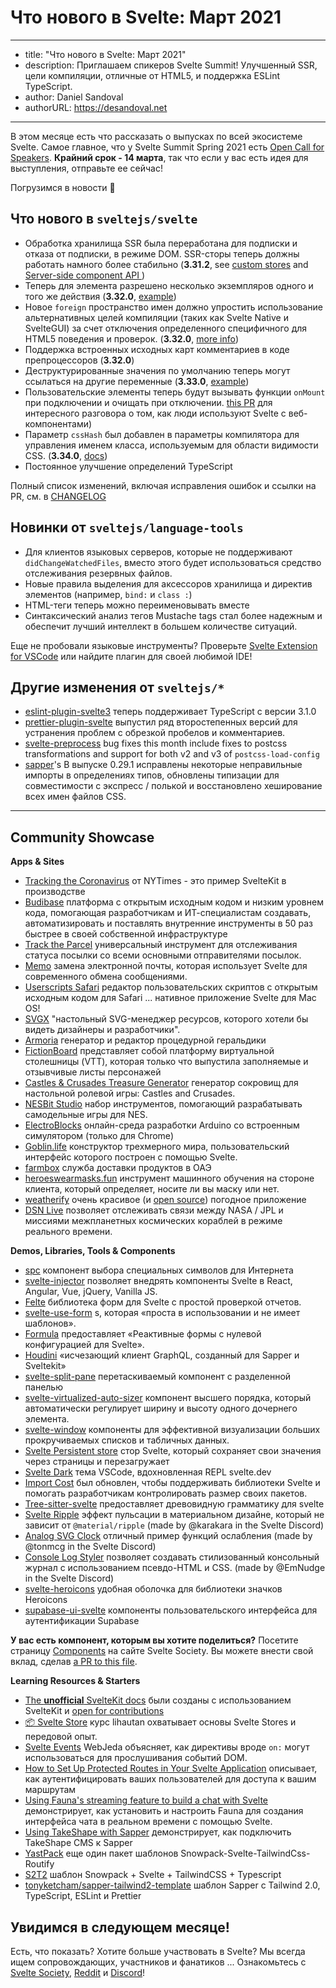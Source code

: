 # Что нового в Svelte: Март 2021

---
- title: "Что нового в Svelte: Март 2021"
- description: Приглашаем спикеров Svelte Summit! Улучшенный SSR, цели компиляции, отличные от HTML5, и поддержка ESLint TypeScript.
- author: Daniel Sandoval
- authorURL: https://desandoval.net
---

В этом месяце есть что рассказать о выпусках по всей экосистеме Svelte. Самое главное, что у Svelte Summit Spring 2021 есть [Open Call for Speakers](https://sessionize.com/svelte-summit-spring-2021). **Крайний срок - 14 марта**, так что если у вас есть идея для выступления, отправьте ее сейчас!

Погрузимся в новости 🐬

## Что нового в `sveltejs/svelte`
* Обработка хранилища SSR была переработана для подписки и отказа от подписки, в режиме DOM. SSR-сторы теперь должны работать намного более стабильно (**3.31.2**, see [custom stores](https://svelte.dev/examples/custom-stores) and [Server-side component API ](https://svelte.dev/docs#run-time-server-side-component-api))
* Теперь для элемента разрешено несколько экземпляров одного и того же действия (**3.32.0**, [example](https://svelte.dev/repl/01a14375951749dab9579cb6860eccde?version=3.32.0))
* Новое `foreign` пространство имен должно упростить использование альтернативных целей компиляции (таких как Svelte Native и SvelteGUI) за счет отключения определенного специфичного для HTML5 поведения и проверок. (**3.32.0**, [more info](https://github.com/sveltejs/svelte/pull/5652))
* Поддержка встроенных исходных карт комментариев в коде препроцессоров (**3.32.0**)
* Деструктурированные значения по умолчанию теперь могут ссылаться на другие переменные (**3.33.0**, [example](https://svelte.dev/repl/0ee7227e1b45465b9b47d7a5ae2d1252?version=3.33.0))
* Пользовательские элементы теперь будут вызывать функции `onMount` при подключении и очищать при отключении. [this PR](https://github.com/sveltejs/svelte/pull/4522) для интересного разговора о том, как люди используют Svelte с веб-компонентами)
* Параметр `cssHash` был добавлен в параметры компилятора для управления именем класса, используемым для области видимости CSS. (**3.34.0**, [docs](https://svelte.dev/docs#compile-time-svelte-compile))
* Постоянное улучшение определений TypeScript

Полный список изменений, включая исправления ошибок и ссылки на PR, см. в [CHANGELOG](https://github.com/sveltejs/svelte/blob/master/CHANGELOG.md)


## Новинки от `sveltejs/language-tools`

- Для клиентов языковых серверов, которые не поддерживают `didChangeWatchedFiles`, вместо этого будет использоваться средство отслеживания резервных файлов.
- Новые правила выделения для аксессоров хранилища и директив элементов (например, `bind:` и `class :`)
- HTML-теги теперь можно переименовывать вместе
- Синтаксический анализ тегов Mustache tags стал более надежным и обеспечит лучший интеллект в большем количестве ситуаций.

Еще не пробовали языковые инструменты? Проверьте [Svelte Extension for VSCode](https://marketplace.visualstudio.com/items?itemName=svelte.svelte-vscode) или найдите плагин для своей любимой IDE!

## Другие изменения от `sveltejs/*`

- [eslint-plugin-svelte3](https://github.com/sveltejs/eslint-plugin-svelte3) теперь поддерживает TypeScript с версии 3.1.0
- [prettier-plugin-svelte](https://github.com/sveltejs/prettier-plugin-svelte/) выпустил ряд второстепенных версий для устранения проблем с обрезкой пробелов и комментариев.
- [svelte-preprocess](https://github.com/sveltejs/svelte-preprocess/) bug fixes this month include fixes to postcss transformations and support for both v2 and v3 of `postcss-load-config`
- [sapper](https://github.com/sveltejs/sapper/)'s В выпуске 0.29.1 исправлены некоторые неправильные импорты в определениях типов, обновлены типизации для совместимости с экспресс / полькой и восстановлено хеширование всех имен файлов CSS.

---

## Community Showcase

**Apps & Sites**

- [Tracking the Coronavirus](https://www.nytimes.com/interactive/2021/us/new-york-city-new-york-covid-cases.html) от NYTimes - это пример SvelteKit в производстве
- [Budibase](https://github.com/Budibase/budibase) платформа с открытым исходным кодом и низким уровнем кода, помогающая разработчикам и ИТ-специалистам создавать, автоматизировать и поставлять внутренние инструменты в 50 раз быстрее в своей собственной инфраструктуре
- [Track the Parcel](https://tracktheparcel.com/) универсальный инструмент для отслеживания статуса посылки со всеми основными отправителями посылок.
- [Memo](https://sendmemo.app/features/) замена электронной почты, которая использует Svelte для современного обмена сообщениями.
- [Userscripts Safari](https://github.com/quoid/userscripts) редактор пользовательских скриптов с открытым исходным кодом для Safari ... нативное приложение Svelte для Mac OS!
- [SVGX](https://svgx.app/) "настольный SVG-менеджер ресурсов, которого хотели бы видеть дизайнеры и разработчики".
- [Armoria](https://azgaar.github.io/Armoria/) генератор и редактор процедурной геральдики
- [FictionBoard](https://www.fictionboard.com) представляет собой платформу виртуальной столешницы (VTT), которая только что выпустила заполняемые и отзывчивые листы персонажей
- [Castles & Crusades Treasure Generator](https://treasure.playaheadgames.com/) генератор сокровищ для настольной ролевой игры: Castles and Crusades.
- [NESBit Studio](https://jensa.org/NESBitStudio-web/graphics/spritesheets) набор инструментов, помогающий разрабатывать самодельные игры для NES.
- [ElectroBlocks](https://electroblocks.org/) онлайн-среда разработки Arduino со встроенным симулятором (только для Chrome)
- [Goblin.life](https://store.steampowered.com/app/552180/GoblinLife/) конструктор трехмерного мира, пользовательский интерфейс которого построен с помощью Svelte.
- [farmbox](https://farmbox.ae/) служба доставки продуктов в ОАЭ
- [heroeswearmasks.fun](https://heroeswearmasks.fun/) инструмент машинного обучения на стороне клиента, который определяет, носите ли вы маску или нет.
- [weatherify](https://brdtheo-weatherify.netlify.app/) очень красивое  (и [open source](https://github.com/brdtheo/weatherify)) погодное приложение
- [DSN Live](https://dsn-live.netlify.app/#/) позволяет отслеживать связи между NASA / JPL и миссиями межпланетных космических кораблей в режиме реального времени.



**Demos, Libraries, Tools & Components**

- [spc](https://github.com/khang-nd/spc) компонент выбора специальных символов для Интернета
- [svelte-injector](https://www.npmjs.com/package/svelte-injector) позволяет внедрять компоненты Svelte в React, Angular, Vue, jQuery, Vanilla JS.
- [Felte](https://felte.dev/) библиотека форм для Svelte с простой проверкой отчетов.
- [svelte-use-form](https://github.com/noahsalvi/svelte-use-form#readme) s, которая «проста в использовании и не имеет шаблонов».
- [Formula](https://formula.svelte.codes/) предоставляет «Реактивные формы с нулевой конфигурацией для Svelte».
- [Houdini](https://github.com/AlecAivazis/houdini) «исчезающий клиент GraphQL, созданный для Sapper и Sveltekit»
- [svelte-split-pane](https://www.reddit.com/r/sveltejs/comments/leoe33/sveltesplitpane/) перетаскиваемый компонент с разделенной панелью
- [svelte-virtualized-auto-sizer](https://github.com/micha-lmxt/svelte-virtualized-auto-sizer) компонент высшего порядка, который автоматически регулирует ширину и высоту одного дочернего элемента.
- [svelte-window](https://github.com/micha-lmxt/svelte-window) компоненты для эффективной визуализации больших прокручиваемых списков и табличных данных.
- [Svelte Persistent store](https://github.com/MacFJA/svelte-persistent-store) стор Svelte, который сохраняет свои значения через страницы и перезагружает
- [Svelte Dark](https://marketplace.visualstudio.com/items?itemName=NickScialli.svelte-dark) тема VSCode, вдохновленная REPL svelte.dev
- [Import Cost](https://marketplace.visualstudio.com/items?itemName=wix.vscode-import-cost) был обновлен, чтобы поддерживать библиотеки Svelte и помогать разработчикам контролировать размер своих пакетов.
- [Tree-sitter-svelte](https://github.com/Himujjal/tree-sitter-svelte) предоставляет древовидную грамматику для svelte
- [Svelte Ripple](https://svelte.dev/repl/b73224a0fd4248178e3eab41943d41a9?version=3.31.2) эффект пульсации в материальном дизайне, который не зависит от `@material/ripple` (made by @karakara in the Svelte Discord)
- [Analog SVG Clock](https://svelte.dev/repl/270e83f43e7a48918d8f2d497760904f?version=3.32.1) отличный пример функций ослабления (made by @tonmcg in the Svelte Discord)
- [Console Log Styler](https://svelte.dev/repl/11f609d0d90746f08da6d3d90bba84fc?version=3.32.0) позволяет создавать стилизованный консольный журнал с использованием псевдо-HTML и CSS. (made by @EmNudge in the Svelte Discord)
- [svelte-heroicons](https://github.com/martinse/svelte-heroicons) удобная оболочка для библиотеки значков Heroicons
- [supabase-ui-svelte](https://github.com/joshnuss/supabase-ui-svelte) компоненты пользовательского интерфейса для аутентификации Supabase

**У вас есть компонент, которым вы хотите поделиться?** Посетите страницу [Components](https://sveltesociety.dev/components) на сайте Svelte Society. Вы можете внести свой вклад, сделав [a PR to this file](https://github.com/svelte-society/sveltesociety.dev/blob/master/src/pages/components/components.json).


**Learning Resources & Starters**

- [The **unofficial** SvelteKit docs](https://sk-incognito.vercel.app/learn/what-is-sveltekit) были созданы с использованием SvelteKit и [open for contributions](https://github.com/GrygrFlzr/kit-docs)
- [📦 Svelte Store](https://www.youtube.com/playlist?list=PLoKaNN3BjQX3fG-XOSwsPHtnV8FUY6lgK) курс lihautan охватывает основы Svelte Stores и передовой опыт.
- [Svelte Events](https://www.youtube.com/watch?v=cbxxbBofjAw&feature=youtu.be) WebJeda объясняет, как директивы вроде `on:` могут использоваться для прослушивания событий DOM.
- [How to Set Up Protected Routes in Your Svelte Application](https://www.webtips.dev/how-to-set-up-protected-routes-in-your-svelte-application) описывает, как аутентифицировать ваших пользователей для доступа к вашим маршрутам
- [Using Fauna's streaming feature to build a chat with Svelte](https://dev.to/fauna/using-fauna-s-streaming-feature-to-build-a-chat-with-svelte-1gkd) демонстрирует, как установить и настроить Fauna для создания интерфейса чата в реальном времени с помощью Svelte.
- [Using TakeShape with Sapper](https://www.takeshape.io/articles/using-takeshape-with-sapper/) демонстрирует, как подключить TakeShape CMS к Sapper
- [YastPack](https://github.com/rodabt/yastpack) еще один пакет шаблонов Snowpack-Svelte-TailwindCss-Routify
- [S2T2](https://ralphbliu.medium.com/s2t2-snowpack-svelte-tailwindcss-typescript-8928caa5af6c) шаблон Snowpack + Svelte + TailwindCSS + Typescript
- [tonyketcham/sapper-tailwind2-template](https://github.com/tonyketcham/sapper-tailwind2-template) шаблон Sapper с Tailwind 2.0, TypeScript, ESLint и Prettier

## Увидимся в следующем месяце!

Есть, что показать? Хотите больше участвовать в Svelte? Мы всегда ищем сопровождающих, участников и фанатиков ... Ознакомьтесь с [Svelte Society](https://sveltesociety.dev/), [Reddit](https://www.reddit.com/r/sveltejs/) и [Discord](https://discord.com/invite/yy75DKs)!
